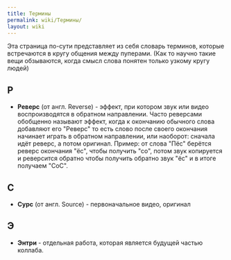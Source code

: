 ```yaml
---
title: Термины
permalink: wiki/Термины/
layout: wiki
---
```


Эта страница по-сути представляет из себя словарь терминов, которые
встречаются в кругу общения между пуперами. (Как то научно такие вещи
обзываются, когда смысл слова понятен только узкому кругу людей)

## Р

-   **Реверс** (от англ. Reverse) - эффект, при котором звук или видео
    воспроизводятся в обратном направлении. Часто реверсами обобщенно
    называют эффект, когда к окончанию обычного слова добавляют его
    "Реверс" то есть слово после своего окончания начинает играть в
    обратном направлении, или наоборот: сначала идёт реверс, а потом
    оригинал. Пример: от слова "Пёс" берётся реверс окончания "ёс",
    чтобы получить "со", потом звук копируется и реверсится обратно
    чтобы получить обратно звук "ёс" и в итоге получаем "СоС".

## С

-   **Сурс** (от англ. Source) - первоначальное видео, оригинал

## Э

-   **Энтри** - отдельная работа, которая является будущей частью
    коллаба.
